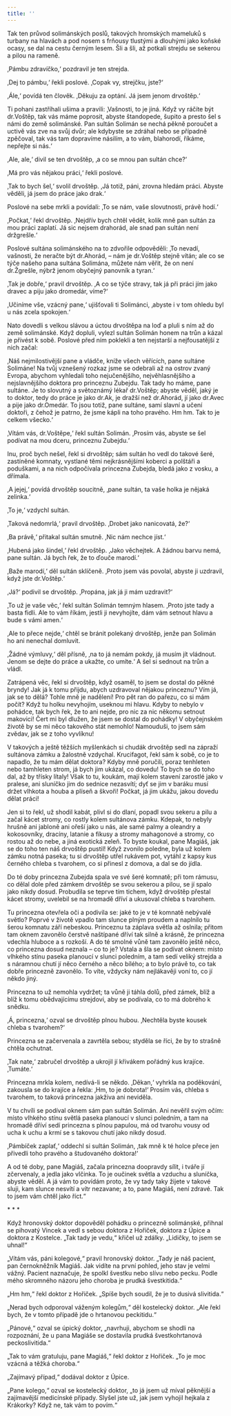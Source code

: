 ```yaml
---
title: ''
---
```


Tak ten průvod solimánských poslů, takových hromských mameluků s turbany na hlavách a pod nosem s frňousy tlustými a dlouhými jako koňské ocasy, se dal na cestu černým lesem. Šli a šli, až potkali strejdu se sekerou a pilou na rameně.

‚Pámbu zdravíčko,‘ pozdravil je ten strejda.

‚Dej to pámbu,‘ řekli poslové. ‚Copak vy, strejčku, jste?‘

‚Ále,‘ povídá ten člověk. ‚Děkuju za optání. Já jsem jenom drvoštěp.‘

Ti pohani zastříhali ušima a pravili: ‚Vašnosti, to je jiná. Když vy ráčíte být dr.Voštěp, tak vás máme poprosit, abyste štandopede, šupito a presto šel s námi do země solimánské. Pan sultán Solimán se nechá pěkně poroučet a uctivě vás zve na svůj dvůr; ale kdybyste se zdráhal nebo se případně zpěčoval, tak vás tam dopravíme násilím, a to vám, blahorodí, říkáme, nepřejte si nás.‘

‚Ale, ale,‘ divil se ten drvoštěp, ‚a co se mnou pan sultán chce?‘

‚Má pro vás nějakou práci,‘ řekli poslové.

‚Tak to bych šel,‘ svolil drvoštěp. ‚Já totiž, páni, zrovna hledám práci. Abyste věděli, já jsem do práce jako drak.‘

Poslové na sebe mrkli a povídali: ‚To se nám, vaše slovutnosti, právě hodí.‘

‚Počkat,‘ řekl drvoštěp. ‚Nejdřív bych chtěl vědět, kolik mně pan sultán za mou práci zaplatí. Já sic nejsem drahorád, ale snad pan sultán není držgrešle.‘

Poslové sultána solimánského na to zdvořile odpověděli: ‚To nevadí, vašnosti, že neračte být dr.Ahorád, – nám je dr.Voštěp stejně vítán; ale co se týče našeho pana sultána Solimána, můžete nám věřit, že on není dr.Žgrešle, nýbrž jenom obyčejný panovník a tyran.‘

‚Tak je dobře,‘ pravil drvoštěp. ‚A co se týče stravy, tak já při práci jím jako dravec a piju jako dromedár, víme?‘

‚Učiníme vše, vzácný pane,‘ ujišťovali ti Solimánci, ‚abyste i v tom ohledu byl u nás zcela spokojen.‘

Nato dovedli s velkou slávou a úctou drvoštěpa na loď a pluli s ním až do země solimánské. Když dopluli, vylezl sultán Solimán honem na trůn a kázal je přivést k sobě. Poslové před ním poklekli a ten nejstarší a nejfousatější z nich začal:

‚Náš nejmilostivější pane a vládče, kníže všech věřících, pane sultáne Solimáne! Na tvůj vznešený rozkaz jsme se odebrali až na ostrov zvaný Evropa, abychom vyhledali toho nejučenějšího, nejvěhlasnějšího a nejslavnějšího doktora pro princeznu Zubejdu. Tak tady ho máme, pane sultáne. Je to slovutný a světoznámý lékař dr.Voštěp; abyste věděl, jaký je to doktor, tedy do práce je jako dr.Ak, je dražší než dr.Ahorád, jí jako dr.Avec a pije jako dr.Omedár. To jsou totiž, pane sultáne, samí slavní a učení doktoři, z čehož je patrno, že jsme kápli na toho pravého. Hm hm. Tak to je celkem všecko.‘

‚Vítám vás, dr.Voštěpe,‘ řekl sultán Solimán. ‚Prosím vás, abyste se šel podívat na mou dceru, princeznu Zubejdu.‘

Inu, proč bych nešel, řekl si drvoštěp; sám sultán ho vedl do takové šeré, zastíněné komnaty, vystlané těmi nejkrásnějšími koberci a polštáři a poduškami, a na nich odpočívala princezna Zubejda, bledá jako z vosku, a dřímala.

‚A jejej,‘ povídá drvoštěp soucitně, ‚pane sultán, ta vaše holka je nějaká zelinka.‘

‚To je,‘ vzdychl sultán.

‚Taková nedomrlá,‘ pravil drvoštěp. ‚Drobet jako nanicovatá, že?‘

‚Ba právě,‘ přitakal sultán smutně. ‚Nic nám nechce jíst.‘

‚Hubená jako šindel,‘ řekl drvoštěp. ‚Jako věchejtek. A žádnou barvu nemá, pane sultán. Já bych řek, že to ďouče marodí.‘

‚Baže marodí,‘ děl sultán sklíčeně. ‚Proto jsem vás povolal, abyste ji uzdravil, když jste dr.Voštěp.‘

‚Já?‘ podivil se drvoštěp. ‚Propána, jak já ji mám uzdravit?‘

‚To už je vaše věc,‘ řekl sultán Solimán temným hlasem. ‚Proto jste tady a basta fidli. Ale to vám říkám, jestli ji nevyhojíte, dám vám setnout hlavu a bude s vámi amen.‘

‚Ale to přece nejde,‘ chtěl se bránit polekaný drvoštěp, jenže pan Solimán ho ani nenechal domluvit.

‚Žádné výmluvy,‘ děl přísně, ‚na to já nemám pokdy, já musím jít vládnout. Jenom se dejte do práce a ukažte, co umíte.‘ A šel si sednout na trůn a vládl.

Zatrápená věc, řekl si drvoštěp, když osaměl, to jsem se dostal do pěkné bryndy! Jak já k tomu přijdu, abych uzdravoval nějakou princeznu? Vím já, jak se to dělá? Tohle mně je nadělení! Pro pět ran do pařezu, co si mám počít? Když tu holku nevyhojím, useknou mi hlavu. Kdyby to nebylo v pohádce, tak bych řek, že to ani nejde, pro nic za nic někomu setnout makovici! Čert mi byl dlužen, že jsem se dostal do pohádky! V obyčejnském životě by se mi něco takového stát nemohlo! Namouduši, to jsem sám zvědav, jak se z toho vyvlíknu!

V takových a ještě těžších myšlenkách si chudák drvoštěp sedl na zápraží sultánova zámku a žalostně vzdychal. Krucifagot, řekl sám k sobě, co je to napadlo, že tu mám dělat doktora? Kdyby mně poručili, poraz tenhleten nebo tamhleten strom, já bych jim ukázal, co dovedu! To bych se do toho dal, až by třísky lítaly! Však to tu, koukám, mají kolem stavení zarostlé jako v pralese, ani sluníčko jim do sednice nezasvítí; dyť se jim v baráku musí držet vlhkota a houba a plíseň a škvoři! Počkat, já jim ukážu, jakou dovedu dělat práci!

Jen si to řekl, už shodil kabát, plivl si do dlaní, popadl svou sekeru a pilu a začal kácet stromy, co rostly kolem sultánova zámku. Kdepak, to nebyly hrušně ani jabloně ani ořeší jako u nás, ale samé palmy a oleandry a kokosovníky, dracíny, latanie a fíkusy a stromy mahagonové a stromy, co rostou až do nebe, a jiná exotická zeleň. To byste koukal, pane Magiáš, jak se do toho ten náš drvoštěp pustil! Když zvonilo poledne, byla už kolem zámku notná paseka; tu si drvoštěp utřel rukávem pot, vytáhl z kapsy kus černého chleba s tvarohem, co si přinesl z domova, a dal se do jídla.

Do té doby princezna Zubejda spala ve své šeré komnatě; při tom rámusu, co dělal dole před zámkem drvoštěp se svou sekerou a pilou, se jí spalo jako nikdy dosud. Probudila se teprve tím tichem, když drvoštěp přestal kácet stromy, uvelebil se na hromadě dříví a ukusoval chleba s tvarohem.

Tu princezna otevřela oči a podivila se: jaké to je v té komnatě nebývalé světlo? Poprvé v životě vpadlo tam slunce plným proudem a naplnilo tu šerou komnatu září nebeskou. Princeznu ta záplava světla až oslnila; přitom tam oknem zavonělo čerstvě naštípané dříví tak silně a krásně, že princezna vdechla hluboce a s rozkoší. A do té smolné vůně tam zavonělo ještě něco, co princezna dosud neznala – co to je? Vstala a šla se podívat oknem: místo vlhkého stínu paseka planoucí v slunci poledním, a tam sedí veliký strejda a s náramnou chutí jí něco černého a něco bílého; a to bylo právě to, co tak dobře princezně zavonělo. To víte, vždycky nám nejlákavěji voní to, co jí někdo jiný.

Princezna to už nemohla vydržet; ta vůně ji táhla dolů, před zámek, blíž a blíž k tomu obědvajícímu strejdovi, aby se podívala, co to má dobrého k snědku.

‚Á, princezna,‘ ozval se drvoštěp plnou hubou. ‚Nechtěla byste kousek chleba s tvarohem?‘

Princezna se začervenala a zavrtěla sebou; styděla se říci, že by to strašně chtěla ochutnat.

‚Tak nate,‘ zabručel drvoštěp a ukrojil jí křivákem pořádný kus krajíce. ‚Tumáte.‘

Princezna mrkla kolem, nedívá-li se někdo. ‚Děkan,‘ vyhrkla na poděkování, zakousla se do krajíce a řekla: ‚Hm, to je dobrota!‘ Prosím vás, chleba s tvarohem, to taková princezna jakživa ani neviděla.

V tu chvíli se podíval oknem sám pan sultán Solimán. Ani nevěřil svým očím: místo vlhkého stínu světlá paseka planoucí v slunci poledním, a tam na hromadě dříví sedí princezna s plnou papulou, má od tvarohu vousy od ucha k uchu a krmí se s takovou chutí jako nikdy dosud.

‚Pámbíček zaplať,‘ oddechl si sultán Solimán, ‚tak mně k té holce přece jen přivedli toho pravého a študovaného doktora!‘

A od té doby, pane Magiáš, začala princezna doopravdy sílit, i tváře jí zčervenaly, a jedla jako vlčinka. To je oučinek světla a vzduchu a sluníčka, abyste věděl. A já vám to povídám proto, že vy tady taky žijete v takové sluji, kam slunce nesvítí a vítr nezavane; a to, pane Magiáš, není zdravé. Tak to jsem vám chtěl jako říct.“

\* \* \*

Když hronovský doktor dopověděl pohádku o princezně solimánské, přihnal se pihovatý Vincek a vedl s sebou doktora z Hořiček, doktora z Úpice a doktora z Kostelce. „Tak tady je vedu,“ křičel už zdálky. „Lidičky, to jsem se uhnal!“

„Vítám vás, páni kolegové,“ pravil hronovský doktor. „Tady je náš pacient, pan černokněžník Magiáš. Jak vidíte na první pohled, jeho stav je velmi vážný. Pacient naznačuje, že spolkl švestku nebo slívu nebo pecku. Podle mého skromného názoru jeho choroba je prudká švestkitida.“

„Hm hm,“ řekl doktor z Hořiček. „Spíše bych soudil, že je to dusivá slivitida.“

„Nerad bych odporoval váženým kolegům,“ děl kostelecký doktor. „Ale řekl bych, že v tomto případě jde o hrtanovou peckitidu.“

„Pánové,“ ozval se úpický doktor, „navrhuji, abychom se shodli na rozpoznání, že u pana Magiáše se dostavila prudká švestkohrtanová peckoslivitida.“

„Tak to vám gratuluju, pane Magiáš,“ řekl doktor z Hořiček. „To je moc vzácná a těžká choroba.“

„Zajímavý případ,“ dodával doktor z Úpice.

„Pane kolego,“ ozval se kostelecký doktor, „to já jsem už míval pěknější a zajímavější medicínské případy. Slyšel jste už, jak jsem vyhojil hejkala z Krákorky? Když ne, tak vám to povím.“
